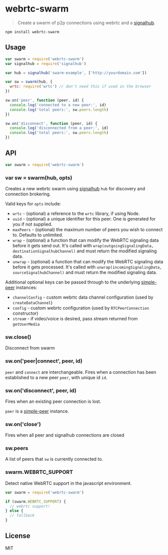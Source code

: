 # webrtc-swarm

> Create a swarm of p2p connections using webrtc and a
[signalhub](https://github.com/mafintosh/signalhub).

```
npm install webrtc-swarm
```

## Usage

``` js
var swarm = require('webrtc-swarm')
var signalhub = require('signalhub')

var hub = signalhub('swarm-example', ['http://yourdomain.com'])

var sw = swarm(hub, {
  wrtc: require('wrtc') // don't need this if used in the browser
})

sw.on('peer', function (peer, id) {
  console.log('connected to a new peer:', id)
  console.log('total peers:', sw.peers.length)
})

sw.on('disconnect', function (peer, id) {
  console.log('disconnected from a peer:', id)
  console.log('total peers:', sw.peers.length)
})
```

## API

```js
var swarm = require('webrtc-swarm')
```

### var sw = swarm(hub, opts)

Creates a new webrtc swarm using
[signalhub](https://github.com/mafintosh/signalhub) `hub` for discovery and
connection brokering.

Valid keys for `opts` include:

- `wrtc` - (optional) a reference to the `wrtc` library, if using Node.
- `uuid` - (optional) a unique identifier for this peer. One is generated for
you if not supplied.
- `maxPeers` - (optional) the maximum number of peers you wish to connect to.
Defaults to unlimited.
- `wrap` - (optional) a function that can modify the WebRTC signaling data
before it gets send out. It's called  with `wrap(outgoingSignalingData,
destinationSignalhubChannel)` and must return the modified signaling data.
- `unwrap` - (optional) a function that can modify the WebRTC signaling data
before it gets processed. It's called  with `unwrap(incomingSignalingData,
sourceSignalhubChannel)` and must return the modified signaling data.

Additional optional keys can be passed through to the underlying
[simple-peer](https://www.npmjs.com/package/simple-peer) instances:

- `channelConfig` -  custom webrtc data channel configuration (used by
`createDataChannel`)
- `config` - custom webrtc configuration (used by `RTCPeerConnection`
constructor)
- `stream` - if video/voice is desired, pass stream returned from
`getUserMedia`


### sw.close()

Disconnect from swarm

### sw.on('peer|connect', peer, id)

`peer` and `connect` are interchangeable. Fires when a connection has been
established to a new peer `peer`, with unique id `id`.

### sw.on('disconnect', peer, id)

Fires when an existing peer connection is lost.

`peer` is a [simple-peer](https://www.npmjs.com/package/simple-peer) instance.

### sw.on('close')

Fires when all peer and signalhub connections are closed

### sw.peers

A list of peers that `sw` is currently connected to.

### swarm.WEBRTC_SUPPORT

Detect native WebRTC support in the javascript environment.

```js
var swarm = require('webrtc-swarm')

if (swarm.WEBRTC_SUPPORT) {
  // webrtc support!
} else {
  // fallback
}
```

## License

MIT
